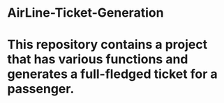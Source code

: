 # AirLine-Ticket-Generation
# This repository contains a project that has various functions and generates a full-fledged ticket for a passenger.
